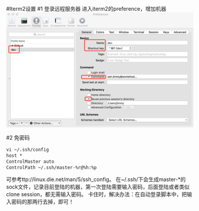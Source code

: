 #Iterm2设置
#1 登录远程服务器
进入iterm2的preference，增加机器
![log_remote](./img/iterm2_config.png)

#2 免密码
```
vi ~/.ssh/config
host *
ControlMaster auto
ControlPath ~/.ssh/master-%r@%h:%p
```
可参考ttp://linux.die.net/man/5/ssh_config。
在~/.ssh/下会生成master-*的sock文件，记录目前登陆的机器，第一次登陆需要输入密码，后面登陆或者类似clone session，都无需输入密码。
卡住时，解决办法：在自动登录脚本中，把输入密码的那两行去掉，即可！

